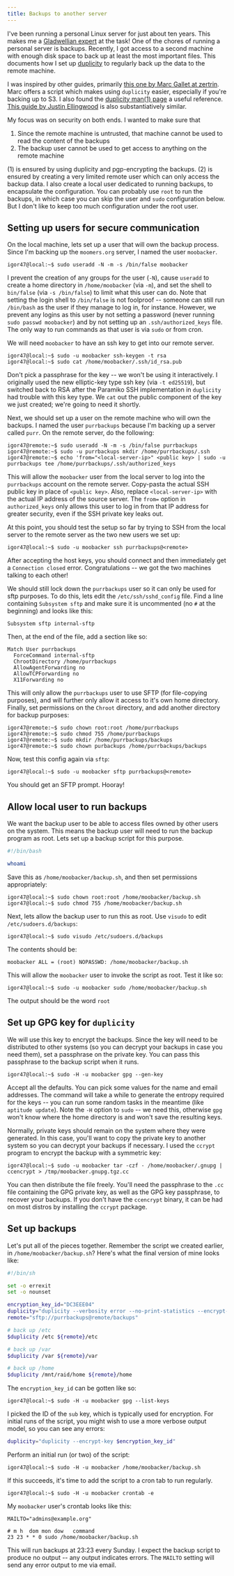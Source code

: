 ```yaml
---
title: Backups to another server
---
```


I've been running a personal Linux server for just about ten years.
This makes me a [Gladwellian expert](http://gladwell.com/outliers/the-10000-hour-rule/) at the task!
One of the chores of running a personal server is backups.
Recently, I got access to a second machine with enough disk space to back up at least the most important files.
This documents how I set up [duplicity](http://duplicity.nongnu.org/) to regularly back up the data to the remote machine.

I was inspired by other guides, primarily [this one by Marc Gallet at zertrin](https://zertrin.org/how-to/installation-and-configuration-of-duplicity-for-encrypted-sftp-remote-backup/).
Marc offers a script which makes using `duplicity` easier, especially if you're backing up to S3.
I also found the [duplicity man(1) page](http://duplicity.nongnu.org/duplicity.1.html) a useful reference.
[This guide by Justin Ellingwood](https://www.digitalocean.com/community/tutorials/how-to-use-duplicity-with-gpg-to-securely-automate-backups-on-ubuntu) is also substantiatively similar.

My focus was on security on both ends.
I wanted to make sure that
1. Since the remote machine is untrusted, that machine cannot be used to read the content of the backups
2. The backup user cannot be used to get access to anything on the remote machine

(1) is ensured by using duplicity and pgp-encrypting the backups.
(2) is ensured by creating a very limited remote user which can only access the backup data.
I also create a local user dedicated to running backups, to encapsulate the configuration.
You can probably use `root` to run the backups, in which case you can skip the user and `sudo` configuration below.
But I don't like to keep too much configuration under the root user.

## Setting up users for secure communication

On the local machine, lets set up a user that will own the backup process.
Since I'm backing up the `moomers.org` server, I named the user `moobacker`.

    igor47@local:~$ sudo useradd -N -m -s /bin/false moobacker

I prevent the creation of any groups for the user (`-N`), cause `useradd` to create a home directory in `/home/moobacker` (via `-m`), and set the shell to `bin/false` (via `-s /bin/false`) to limit what this user can do.
Note that setting the login shell to `/bin/false` is not foolproof -- someone can still run `/bin/bash` as the user if they manage to log in, for instance.
However, we prevent any logins as this user by not setting a password (never running `sudo passwd moobacker`) and by not setting up an `.ssh/authorized_keys` file.
The only way to run commands as that user is via `sudo` or from cron.

We will need `moobacker` to have an ssh key to get into our remote server.

    igor47@local:~$ sudo -u moobacker ssh-keygen -t rsa
    igor47@local:~$ sudo cat /home/moobacker/.ssh/id_rsa.pub

Don't pick a passphrase for the key -- we won't be using it interactively.
I originally used the new elliptic-key type ssh key (via `-t ed25519`), but switched back to RSA after the Paramiko SSH implementation in `duplicity` had trouble with this key type.
We `cat` out the public component of the key we just created; we're going to need it shortly.

Next, we should set up a user on the remote machine who will own the backups.
I named the user `purrbackups` because I'm backing up a server called `purr`.
On the remote server, do the following:

    igor47@remote:~$ sudo useradd -N -m -s /bin/false purrbackups
    igor47@remote:~$ sudo -u purrbackups mkdir /home/purrbackups/.ssh
    igor47@remote:~$ echo 'from="<local-server-ip>" <public key> | sudo -u purrbackups tee /home/purrbackups/.ssh/authorized_keys

This will allow the `moobacker` user from the local server to log into the `purrbackups` account on the remote server.
Copy-pasta the actual SSH public key in place of `<public key>`.
Also, replace `<local-server-ip>` with the actual IP address of the source server.
The `from=` option in `authorized_keys` only allows this user to log in from that IP address for greater security, even if the SSH private key leaks out.

At this point, you should test the setup so far by trying to SSH from the local server to the remote server as the two new users we set up:

    igor47@local:~$ sudo -u moobacker ssh purrbackups@<remote>

After accepting the host keys, you should connect and then immediately get a `Connection closed` error.
Congratulations -- we got the two machines talking to each other!

We should still lock down the `purrbackups` user so it can only be used for sftp purposes.
To do this, lets edit the `/etc/ssh/sshd_config` file.
Find a line containing `Subsystem sftp` and make sure it is uncommented (no `#` at the beginning) and looks like this:

    Subsystem sftp internal-sftp

Then, at the end of the file, add a section like so:

```
Match User purrbackups
  ForceCommand internal-sftp
  ChrootDirectory /home/purrbackups
  AllowAgentForwarding no
  AllowTCPForwarding no
  X11Forwarding no
```

This will only allow the `purrbackups` user to use SFTP (for file-copying purposes), and will further only allow it access to it's own home directory.
Finally, set permissions on the `Chroot` directory, and add another directory for backup purposes:

    igor47@remote:~$ sudo chown root:root /home/purrbackups
    igor47@remote:~$ sudo chmod 755 /home/purrbackups
    igor47@remote:~$ sudo mkdir /home/purrbackups/backups
    igor47@remote:~$ sudo chown purbackups /home/purrbackups/backups

Now, test this config again via `sftp`:

    igor47@local:~$ sudo -u moobacker sftp purrbackups@<remote>

You should get an SFTP prompt.
Hooray!

## Allow local user to run backups

We want the backup user to be able to access files owned by other users on the system.
This means the backup user will need to run the backup program as root.
Lets set up a backup script for this purpose.

```bash
#!/bin/bash

whoami
```

Save this as `/home/moobacker/backup.sh`, and then set permissions appropriately:

    igor47@local:~$ sudo chown root:root /home/moobacker/backup.sh
    igor47@local:~$ sudo chmod 755 /home/moobacker/backup.sh

Next, lets allow the backup user to run this as root.
Use `visudo` to edit `/etc/sudoers.d/backups`:

    igor47@local:~$ sudo visudo /etc/sudoers.d/backups

The contents should be:

```
moobacker ALL = (root) NOPASSWD: /home/moobacker/backup.sh
```

This will allow the `moobacker` user to invoke the script as root.
Test it like so:

    igor47@local:~$ sudo -u moobacker sudo /home/moobacker/backup.sh

The output should be the word `root`

## Set up GPG key for `duplicity`

We will use this key to encrypt the backups.
Since the key will need to be distributed to other systems (so you can decrypt your backups in case you need them), set a passphrase on the private key.
You can pass this passphrase to the backup script when it runs.

    igor47@local:~$ sudo -H -u moobacker gpg --gen-key

Accept all the defaults.
You can pick some values for the name and email addresses.
The command will take a while to generate the entropy required for the keys -- you can run some random tasks in the meantime (like `aptitude update`).
Note the `-H` option to `sudo` -- we need this, otherwise `gpg` won't know where the home directory is and won't save the resulting keys.

Normally, private keys should remain on the system where they were generated.
In this case, you'll want to copy the private key to another system so you can decrypt your backups if necessary.
I used the `ccrypt` program to encrypt the backup with a symmetric key:

    igor47@local:~$ sudo -u moobacker tar -czf - /home/moobacker/.gnupg | ccencrypt > /tmp/moobacker.gnupg.tgz.cc

You can then distribute the file freely.
You'll need the passphrase to the `.cc` file containing the GPG private key, as well as the GPG key passphrase, to recover your backups.
If you don't have the `ccencrypt` binary, it can be had on most distros by installing the `ccrypt` package.

## Set up backups

Let's put all of the pieces together.
Remember the script we created earlier, in `/home/moobacker/backup.sh`?
Here's what the final version of mine looks like:

```bash
#!/bin/sh

set -o errexit
set -o nounset

encryption_key_id="DC3EEE04"
duplicity="duplicity --verbosity error --no-print-statistics --encrypt-key $encryption_key_id"
remote="sftp://purrbackups@remote/backups"

# back up /etc
$duplicity /etc ${remote}/etc

# back up /var
$duplicity /var ${remote}/var

# back up /home
$duplicity /mnt/raid/home ${remote}/home
```

The `encryption_key_id` can be gotten like so:

    igor47@local:~$ sudo -H -u moobacker gpg --list-keys

I picked the ID of the `sub` key, which is typically used for encryption.
For initial runs of the script, you might wish to use a more verbose output model, so you can see any errors:

```bash
duplicity="duplicity --encrypt-key $encryption_key_id"
```

Perform an initial run (or two) of the script:

    igor47@local:~$ sudo -H -u moobacker /home/moobacker/backup.sh

If this succeeds, it's time to add the script to a cron tab to run regularly.

    igor47@local:~$ sudo -H -u moobacker crontab -e

My `moobacker` user's crontab looks like this:

```cron
MAILTO="admins@example.org"

# m h  dom mon dow   command
23 23 * * 0 sudo /home/moobacker/backup.sh
```

This will run backups at 23:23 every Sunday.
I expect the backup script to produce no output -- any output indicates errors.
The `MAILTO` setting will send any error output to me via email.
